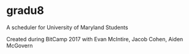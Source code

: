 # gradu8

A scheduler for University of Maryland Students

Created during BitCamp 2017 with Evan McIntire, Jacob Cohen, Aiden McGovern
